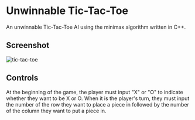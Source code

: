 # Unwinnable Tic-Tac-Toe
An unwinnable Tic-Tac-Toe AI using the minimax algorithm written in C++.
## Screenshot
![tic-tac-toe](https://github.com/Aryan-Kanak/images/blob/main/tic-tac-toe.png?raw=true)
## Controls
At the beginning of the game, the player must input "X" or "O" to indicate whether they want to be X or O. When it is the player's turn, they must input the number of the row they want to place a piece in followed by the number of the column they want to put a piece in.
